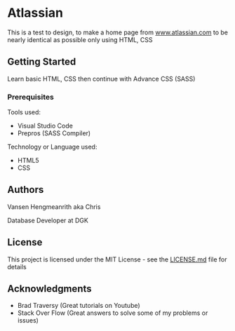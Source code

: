 # Atlassian

This is a test to design, to make a home page from www.atlassian.com to be nearly identical as possible only using HTML, CSS

## Getting Started

Learn basic HTML, CSS then continue with Advance CSS (SASS)

### Prerequisites

Tools used:
- Visual Studio Code
- Prepros (SASS Compiler)

Technology or Language used:
- HTML5
- CSS

## Authors

Vansen Hengmeanrith aka Chris

Database Developer at DGK

## License

This project is licensed under the MIT License - see the [LICENSE.md](LICENSE.md) file for details

## Acknowledgments

- Brad Traversy (Great tutorials on Youtube)
- Stack Over Flow (Great answers to solve some of my problems or issues)

